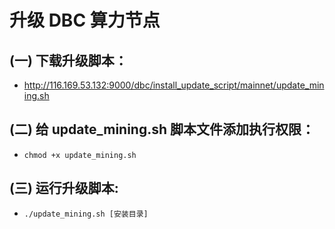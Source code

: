 # 升级 DBC 算力节点

## (一) 下载升级脚本：

- http://116.169.53.132:9000/dbc/install_update_script/mainnet/update_mining.sh

## (二) 给 update_mining.sh 脚本文件添加执行权限：

- `chmod +x update_mining.sh`

## (三) 运行升级脚本:

- `./update_mining.sh [安装目录]`
